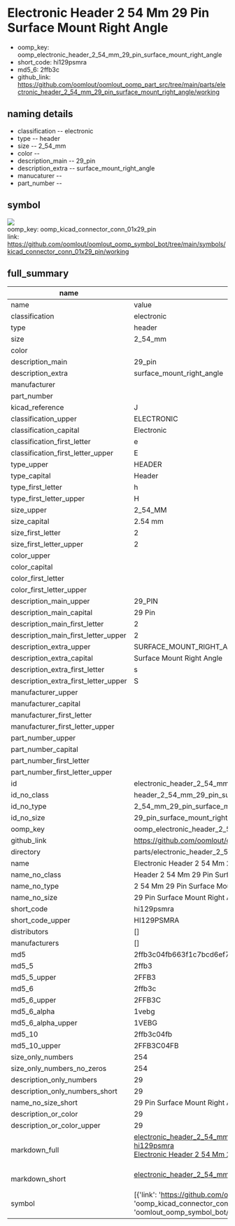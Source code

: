 # Electronic Header 2 54 Mm 29 Pin Surface Mount Right Angle

  
* oomp_key: oomp_electronic_header_2_54_mm_29_pin_surface_mount_right_angle 
* short_code: hi129psmra
* md5_6: 2ffb3c  
* github_link: https://github.com/oomlout/oomlout_oomp_part_src/tree/main/parts/electronic_header_2_54_mm_29_pin_surface_mount_right_angle/working  
## naming details
* classification -- electronic
* type -- header
* size -- 2_54_mm
* color -- 
* description_main -- 29_pin
* description_extra -- surface_mount_right_angle
* manucaturer -- 
* part_number -- 



## symbol

![](symbol/{index}/working/working_600.png)  
oomp_key: oomp_kicad_connector_conn_01x29_pin  
link: https://github.com/oomlout/oomlout_oomp_symbol_bot/tree/main/symbols/kicad_connector_conn_01x29_pin/working  


## full_summary
| name | value | 
| --- | --- | 
| name | value | 
| classification | electronic | 
| type | header | 
| size | 2_54_mm | 
| color |  | 
| description_main | 29_pin | 
| description_extra | surface_mount_right_angle | 
| manufacturer |  | 
| part_number |  | 
| kicad_reference | J | 
| classification_upper | ELECTRONIC | 
| classification_capital | Electronic | 
| classification_first_letter | e | 
| classification_first_letter_upper | E | 
| type_upper | HEADER | 
| type_capital | Header | 
| type_first_letter | h | 
| type_first_letter_upper | H | 
| size_upper | 2_54_MM | 
| size_capital | 2.54 mm | 
| size_first_letter | 2 | 
| size_first_letter_upper | 2 | 
| color_upper |  | 
| color_capital |  | 
| color_first_letter |  | 
| color_first_letter_upper |  | 
| description_main_upper | 29_PIN | 
| description_main_capital | 29 Pin | 
| description_main_first_letter | 2 | 
| description_main_first_letter_upper | 2 | 
| description_extra_upper | SURFACE_MOUNT_RIGHT_ANGLE | 
| description_extra_capital | Surface Mount Right Angle | 
| description_extra_first_letter | s | 
| description_extra_first_letter_upper | S | 
| manufacturer_upper |  | 
| manufacturer_capital |  | 
| manufacturer_first_letter |  | 
| manufacturer_first_letter_upper |  | 
| part_number_upper |  | 
| part_number_capital |  | 
| part_number_first_letter |  | 
| part_number_first_letter_upper |  | 
| id | electronic_header_2_54_mm_29_pin_surface_mount_right_angle | 
| id_no_class | header_2_54_mm_29_pin_surface_mount_right_angle | 
| id_no_type | 2_54_mm_29_pin_surface_mount_right_angle | 
| id_no_size | 29_pin_surface_mount_right_angle | 
| oomp_key | oomp_electronic_header_2_54_mm_29_pin_surface_mount_right_angle | 
| github_link | https://github.com/oomlout/oomlout_oomp_part_src/tree/main/parts/electronic_header_2_54_mm_29_pin_surface_mount_right_angle/working | 
| directory | parts/electronic_header_2_54_mm_29_pin_surface_mount_right_angle | 
| name | Electronic Header 2 54 Mm 29 Pin Surface Mount Right Angle | 
| name_no_class | Header 2 54 Mm 29 Pin Surface Mount Right Angle | 
| name_no_type | 2 54 Mm 29 Pin Surface Mount Right Angle | 
| name_no_size | 29 Pin Surface Mount Right Angle | 
| short_code | hi129psmra | 
| short_code_upper | HI129PSMRA | 
| distributors | [] | 
| manufacturers | [] | 
| md5 | 2ffb3c04fb663f1c7bcd6ef70af99a53 | 
| md5_5 | 2ffb3 | 
| md5_5_upper | 2FFB3 | 
| md5_6 | 2ffb3c | 
| md5_6_upper | 2FFB3C | 
| md5_6_alpha | 1vebg | 
| md5_6_alpha_upper | 1VEBG | 
| md5_10 | 2ffb3c04fb | 
| md5_10_upper | 2FFB3C04FB | 
| size_only_numbers | 254 | 
| size_only_numbers_no_zeros | 254 | 
| description_only_numbers | 29 | 
| description_only_numbers_short | 29 | 
| name_no_size_short | 29 Pin Surface Mount Right Angle | 
| description_or_color | 29 | 
| description_or_color_upper | 29 | 
| markdown_full | [electronic_header_2_54_mm_29_pin_surface_mount_right_angle](https://github.com/oomlout/oomlout_oomp_part_src/tree/main/parts/electronic_header_2_54_mm_29_pin_surface_mount_right_angle/working)<br>[hi129psmra](https://github.com/oomlout/oomlout_oomp_part_src/tree/main/parts/electronic_header_2_54_mm_29_pin_surface_mount_right_angle/working)<br>[Electronic Header 2 54 Mm 29 Pin Surface Mount Right Angle](https://github.com/oomlout/oomlout_oomp_part_src/tree/main/parts/electronic_header_2_54_mm_29_pin_surface_mount_right_angle/working)<br><br> | 
| markdown_short | [electronic_header_2_54_mm_29_pin_surface_mount_right_angle](https://github.com/oomlout/oomlout_oomp_part_src/tree/main/parts/electronic_header_2_54_mm_29_pin_surface_mount_right_angle/working)<br><br> | 
| symbol | [{'link': 'https://github.com/oomlout/oomlout_oomp_symbol_bot/tree/main/symbols/kicad_connector_conn_01x29_pin', 'oomp_key': 'oomp_kicad_connector_conn_01x29_pin', 'directory': 'oomlout_oomp_symbol_bot/symbols/kicad_connector_conn_01x29_pin//working/working.kicad_sym', 'index': 0}] | 
